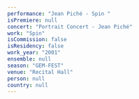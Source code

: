 ```yaml
---
performance: "Jean Piché - Spin "
isPremiere: null
concert: "Portrait Concert - Jean Piché"
work: "Spin"
isCommission: false
isResidency: false
work_year: "2001"
ensemble: null
season: "GEM-FEST"
venue: "Recital Hall"
person: null
country: null
---
```


